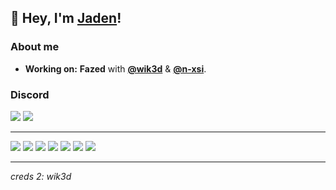 👋 Hey, I'm [Jaden](https://github.com/7vden)!
----------------------------------------------------------


### About me

-  **Working on:** **__Fazed__** with [**@wik3d**](https://github.com/wik3d) & [**@n-xsi**](https://github.com/n-xsi).

### Discord

[<img src="https://img.shields.io/badge/discord-%237289DA.svg?&style=for-the-badge&logo=discord&label=jadengrande%230&logoColor=FFFFFF&color=2f3136" />](https://discordapp.com/users/930168202892292096) [<img src="https://img.shields.io/badge/discord-%237289DA.svg?&style=for-the-badge&logo=discord&label=fazed%234339&logoColor=FFFFFF&color=2f3136" />](https://discordapp.com/users/1223486252917985291)

---

[<img src="https://shields.io/badge/TypeScript-696969?logo=TypeScript&logoColor=%23D7BA91&style=for-the-badge" />](https://www.typescriptlang.org/) 
[<img src="https://img.shields.io/badge/javascript-%23696969.svg?style=for-the-badge&logo=javascript&logoColor=%23D7BA91" />](https://www.javascript.com/)
[<img src="https://img.shields.io/badge/python-696969?style=for-the-badge&logo=python&logoColor=D7BA91" />](https://www.python.org/)
[<img src="https://img.shields.io/badge/MongoDB-%23696969.svg?style=for-the-badge&logo=mongodb&logoColor=D7BA91"/>](https://www.mongodb.com/)
[<img src="https://img.shields.io/badge/node.js-696969?style=for-the-badge&logo=node.js&logoColor=D7BA91"/>](https://nodejs.org/en/) 
[<img src="https://img.shields.io/badge/html5-%23696969.svg?style=for-the-badge&logo=html5&logoColor=D7BA91"/>](https://www.w3schools.com/html/) 
[<img src="https://img.shields.io/badge/Visual%20Studio%20Code-696969.svg?style=for-the-badge&logo=visual-studio-code&logoColor=D7BA91"/>](https://code.visualstudio.com/) 



----------------------------------------------------------

*creds 2: wik3d*
